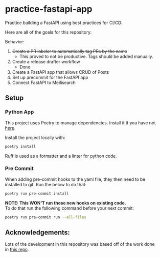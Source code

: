 # practice-fastapi-app
Practice building a FastAPI using best practices for CI/CD.

Here are all of the goals for this repository:

Behavior:
1. ~~Create a PR labeler to automatically tag PRs by the name~~
    - This proved to not be productive. Tags should be added manually.
2. Create a release drafter workflow
    - Done
3. Create a FastAPI app that allows CRUD of Posts
4. Set up precommit for the FastAPI app
5. Connect FastAPI to Meilisearch

## Setup

### Python App
This project uses Poetry to manage dependencies. Install it if you have not [here](https://python-poetry.org/docs/#installation).  

Install the project locally with:
```bash
poetry install
```

Ruff is used as a formatter and a linter for python code.

### Pre Commit

When adding pre-commit hooks to the yaml file, they then need to be installed to git. Run the below to do that:

```bash
poetry run pre-commit install
```

**NOTE: This WON'T run these new hooks on existing code.**  
To do that run the following command before your next commit:
```bash
poetry run pre-commit run --all-files
```

## Acknowledgements:

Lots of the development in this repository was based off of the work done in [this repo](https://github.com/sanders41/meilisearch-fastapi).
